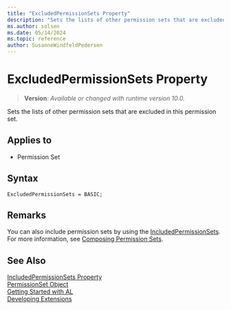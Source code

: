 ```yaml
---
title: "ExcludedPermissionSets Property"
description: "Sets the lists of other permission sets that are excluded in this permission set."
ms.author: solsen
ms.date: 05/14/2024
ms.topic: reference
author: SusanneWindfeldPedersen
---
```

[//]: # (START>DO_NOT_EDIT)
[//]: # (IMPORTANT:Do not edit any of the content between here and the END>DO_NOT_EDIT.)
[//]: # (Any modifications should be made in the .xml files in the ModernDev repo.)
# ExcludedPermissionSets Property
> **Version**: _Available or changed with runtime version 10.0._

Sets the lists of other permission sets that are excluded in this permission set.

## Applies to
-   Permission Set

[//]: # (IMPORTANT: END>DO_NOT_EDIT)

## Syntax

```al
ExcludedPermissionSets = BASIC;
```


## Remarks

You can also include permission sets by using the [IncludedPermissionSets](devenv-includedpermissionsets-property.md). For more information, see [Composing Permission Sets](../devenv-permissionset-composing.md).

## See Also

[IncludedPermissionSets Property](devenv-includedpermissionsets-property.md)  
[PermissionSet Object](../devenv-permissionset-object.md)  
[Getting Started with AL](../devenv-get-started.md)  
[Developing Extensions](../devenv-dev-overview.md)  